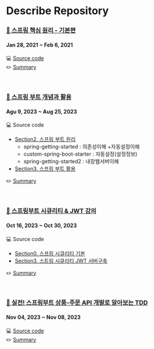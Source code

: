 # Describe Repository
### [🔗 스프링 핵심 원리 - 기본편 ](https://www.inflearn.com/course/%EC%8A%A4%ED%94%84%EB%A7%81-%ED%95%B5%EC%8B%AC-%EC%9B%90%EB%A6%AC-%EA%B8%B0%EB%B3%B8%ED%8E%B8) 
#### Jan 28, 2021 ~ Feb 6, 2021
💻 [Source code](https://github.com/eunsolJo/spring-study/tree/master/core) <br>
✏️ [Summary](https://golden-age-825.notion.site/01968ec65e6e41788eadbe4714c9dc0a?pvs=4)

<br>

### [🔗 스프링 부트 개념과 활용](https://www.inflearn.com/course/%EC%8A%A4%ED%94%84%EB%A7%81%EB%B6%80%ED%8A%B8/dashboard) 
#### Agu 9, 2023 ~ Aug 25, 2023
💻 Source code <br>
- [Section2. 스프링 부트 원리](https://github.com/eunsolJo/spring-study/tree/master/concept-of-spring-boot)
    - spring-getting-started : 의존성이해 +자동설정이해
    - custom-spring-boot-starter : 자동설정(설정정보)
    - spring-getting-started2 : 내장웹서버이해
- [Section3. 스프링 부트 활용](https://github.com/eunsolJo/spring-study/tree/master/use-spring-boot)

✏️ [Summary](https://golden-age-825.notion.site/706a63fcd1874b9fb57a241051d06d04?pvs=4)

<br>

### [🔗 스프링부트 시큐리티 & JWT 강의](https://www.inflearn.com/course/%EC%8A%A4%ED%94%84%EB%A7%81%EB%B6%80%ED%8A%B8-%EC%8B%9C%ED%81%90%EB%A6%AC%ED%8B%B0) 
#### Oct 16, 2023 ~ Oct 30, 2023
💻 Source code <br>
- [Section0. 스프링 시큐리티 기본](https://github.com/eunsolJo/spring-study/tree/master/spring-security-1)
- [Section3. 스트링 시큐리티 JWT 서버구축](https://github.com/eunsolJo/spring-study/tree/master/jwt)

✏️ [Summary](https://golden-age-825.notion.site/JWT-921ca43839104087868006c6ff288036?pvs=4)

<br>

### [🔗 실전! 스프링부트 상품-주문 API 개발로 알아보는 TDD](https://www.inflearn.com/course/%EC%8A%A4%ED%94%84%EB%A7%81%EB%B6%80%ED%8A%B8-%EC%8B%A4%EC%A0%84-%EC%83%81%ED%92%88%EC%A3%BC%EB%AC%B8-tdd/dashboard)
#### Nov 04, 2023 ~ Nov 08, 2023
💻 [Source code](https://github.com/eunsolJo/spring-study/tree/master/tdd-demo) <br>
✏️ [Summary](https://golden-age-825.notion.site/TDD-cca485228f2b478cab3755d712d3c472?pvs=4)